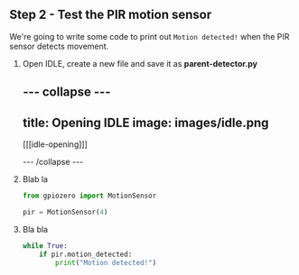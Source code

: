 ## Step 2 - Test the PIR motion sensor

We're going to write some code to print out `Motion detected!` when the PIR sensor detects movement.

1. Open IDLE, create a new file and save it as **parent-detector.py**

    --- collapse ---
    ---  
    title: Opening IDLE
    image: images/idle.png
    ---

    [[[idle-opening]]]

    --- /collapse ---

1. Blab la
    ```python
    from gpiozero import MotionSensor

    pir = MotionSensor(4)
    ```

2. Bla bla

    ```python
    while True:
        if pir.motion_detected:
    	    print("Motion detected!")
    ```